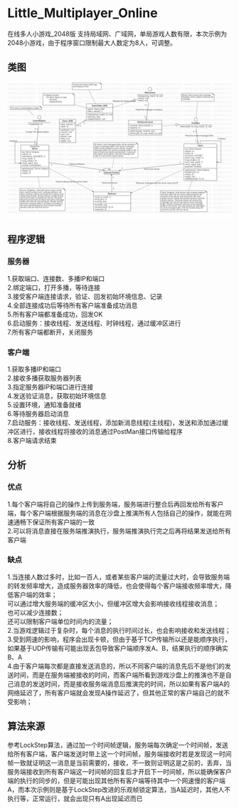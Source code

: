 # Little_Multiplayer_Online
在线多人小游戏_2048版
支持局域网、广域网，单局游戏人数有限，本次示例为2048小游戏，由于程序窗口限制最大人数定为8人，可调整。

## 类图
![](img/ClassModel.jpg)

## 程序逻辑

### 服务器
1.获取端口、连接数、多播IP和端口  
2.绑定端口，打开多播，等待连接  
3.接受客户端连接请求，验证、回发初始环境信息、记录  
4.全部连接成功后等待所有客户端准备成功消息  
5.所有客户端都准备成功，回发OK  
6.启动服务：接收线程、发送线程、时钟线程，通过缓冲区进行  
7.所有客户端都断开，关闭服务

### 客户端
1.获取多播IP和端口  
2.接收多播获取服务器列表  
3.指定服务器IP和端口进行连接  
4.发送验证消息，获取初始环境信息  
5.设置环境，通知准备就绪  
6.等待服务器启动消息  
7.启动服务：接收线程、发送线程，添加新消息线程(主线程)，发送和添加通过缓冲区进行，接收线程将接收的消息通过PostMan接口传输给程序  
8.客户端请求结束

## 分析

### 优点

1.每个客户端将自己的操作上传到服务端，服务端进行整合后再回发给所有客户端，每个客户端根据服务端的消息在沙盘上推演所有人包括自己的操作，就能在网速通畅下保证所有客户端的一致  
2.可以将消息直接在服务端推演执行，服务端推演执行完之后再将结果发送给所有客户端  

### 缺点

1.当连接人数过多时，比如一百人，或者某些客户端的流量过大时，会导致服务端的转发频率增大，造成服务器效率的降低，也会使得每个客户端接收频率增大，降低客户端的效率；  
可以通过增大服务端的缓冲区大小，但缓冲区增大会影响接收线程接收消息；  
也可以减少连接数；  
还可以限制客户端单位时间内的流量；  
2.当游戏逻辑过于复杂时，每个消息的执行时间过长，也会影响接收和发送线程；  
3.受到网速的影响，程序会出现卡顿，但由于基于TCP传输所以还是能顺序执行， 如果基于UDP传输有可能出现丢包导致客户端顺序发A、B，结果执行的顺序确实B、A   
4.由于客户端每次都是直接发送消息的，所以不同客户端的消息先后不是他们的发送时间，而是在服务端被接收的时间，而客户端所看到游戏沙盘上的推演也不是自己消息的发送时间，而是接收服务端消息后推演完的时间，所以如果有客户端A的网络延迟了，所有客户端就会发现A操作延迟了，但其他正常的客户端自己的就不受影响；  

## 算法来源

参考LockStep算法，通过加一个时间帧逻辑，服务端每次确定一个时间帧，发送给所有客户端，客户端发送时带上这一个时间帧，服务端接收时若是发现这一时间帧一致就证明这一消息是当前需要的，接收，不一致则证明这是之前的，丢弃，当服务端接收到所有客户端这一时间帧的回复后才开启下一时间帧，所以能确保客户端的执行的同步的，但是可能出现其他所有客户端等待其中一个网速慢的客户端A，而本次示例则是基于LockStep改进的乐观帧锁定算法，当A延迟时，其他人不执行等，正常运行，就会出现只有A出现延迟而已
